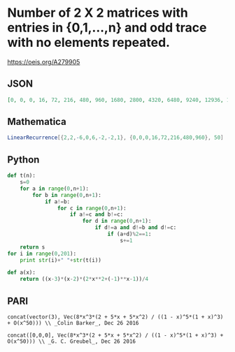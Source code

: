 # Number of 2 X 2 matrices with entries in \{0,1,\.\.\.,n\} and odd trace with no elements repeated\.
https://oeis.org/A279905
## JSON
```JSON
[0, 0, 0, 16, 72, 216, 480, 960, 1680, 2800, 4320, 6480, 9240, 12936, 17472, 23296, 30240, 38880, 48960, 61200, 75240, 91960, 110880, 133056, 157872, 186576, 218400, 254800, 294840, 340200, 389760, 445440, 505920, 573376, 646272, 727056, 813960, 909720]
```
## Mathematica
```Mathematica
LinearRecurrence[{2,2,-6,0,6,-2,-2,1}, {0,0,0,16,72,216,480,960}, 50] (* _G. C. Greubel_, Dec 26 2016 *)
```
## Python
```Python
def t(n):
    s=0
    for a in range(0,n+1):
        for b in range(0,n+1):
            if a!=b:
                for c in range(0,n+1):
                    if a!=c and b!=c:
                        for d in range(0,n+1):
                            if d!=a and d!=b and d!=c:
                                if (a+d)%2==1:
                                    s+=1
    return s
for i in range(0,201):
    print str(i)+" "+str(t(i))
```
```Python
def a(x):
    return ((x-3)*(x-2)*(2*x**2+(-1)**x-1))/4
```
## PARI
```PARI
concat(vector(3), Vec(8*x^3*(2 + 5*x + 5*x^2) / ((1 - x)^5*(1 + x)^3) + O(x^50))) \\ _Colin Barker_, Dec 26 2016
```
```PARI
concat([0,0,0], Vec(8*x^3*(2 + 5*x + 5*x^2) / ((1 - x)^5*(1 + x)^3) + O(x^50))) \\ _G. C. Greubel_, Dec 26 2016
```
